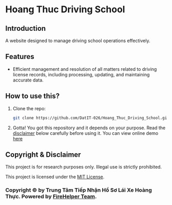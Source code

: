 # Hoang Thuc Driving School

## Introduction
A website designed to manage driving school operations effectively.

## Features
- Efficient management and resolution of all matters related to driving license records, including processing, updating, and maintaining accurate data.

## How to use this?
1. Clone the repo:
   ```bash
   git clone https://github.com/DatIT-026/Hoang_Thuc_Driving_School.git
2. Gotta! You got this repository and it depends on your purpose. Read the [disclaimer](#copyright&disclaimer) below carefully before using it.
You can view online demo [here](https://datit-026.github.io/Hoang_Thuc_Driving_School/)

## Copyright & Disclaimer
This project is for research purposes only. Illegal use is strictly prohibited.

This project is licensed under the [MIT License](LICENSE).

### Copyright ©️ by Trung Tâm Tiếp Nhận Hồ Sơ Lái Xe Hoàng Thực. Powered by [FireHelper Team](https://www.facebook.com/hanguyentiendat2006).
